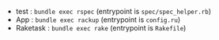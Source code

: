 - test     : `bundle exec rspec`  (entrypoint is `spec/spec_helper.rb`)
- App      : `bundle exec rackup` (entrypoint is `config.ru`)
- Raketask : `bundle exec rake`   (entrypoint is `Rakefile`)
